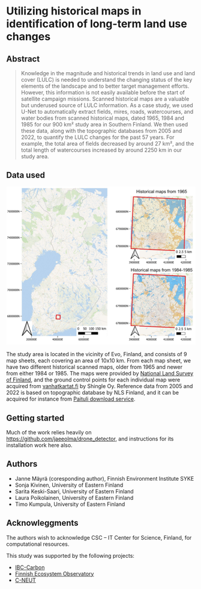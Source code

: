 # Utilizing historical maps in identification of long-term land use changes

## Abstract

> Knowledge in the magnitude and historical trends in land use and land cover (LULC) is needed to understand the changing status of the key elements of the landscape and to better target management efforts. However, this information is not easily available before the start of satellite campaign missions. Scanned historical maps are a valuable but underused source of LULC information. As a case study, we used U-Net to automatically extract fields, mires, roads, watercourses, and water bodies from scanned historical maps, dated 1965, 1984 and 1985 for our 900 km² study area in Southern Finland. We then used these data, along with the topographic databases from 2005 and 2022, to quantify the LULC changes for the past 57 years. For example, the total area of fields decreased by around 27 km², and the total length of watercourses increased by around 2250 km in our study area.

## Data used

<img src='nbs/nb_figures/area_map.jpeg' width='700'>

The study area is located in the vicinity of Evo, Finland, and consists of 9 map sheets, each covering an area of 10x10 km. From each map sheet, we have two different historical scanned maps, older from 1965 and newer from either 1984 or 1985. The maps were provided by [National Land Survey of Finland](https://www.maanmittauslaitos.fi/en/e-services/old-printed-maps), and the ground control points for each individual map were acquired from [vanhatkartat.fi](https://vanhatkartat.fi) by Shingle Oy. Reference data from 2005 and 2022 is based on topographic database by NLS Finland, and it can be acquired for instance from [Paituli download service](https://paituli.csc.fi/download.html).

## Getting started

Much of the work relies heavily on https://github.com/jaeeolma/drone_detector, and instructions for its installation work here also.

## Authors

* Janne Mäyrä (coresponding author), Finnish Environment Institute SYKE
* Sonja Kivinen, University of Eastern Finland
* Sarita Keski-Saari, University of Eastern Finland
* Laura Poikolainen, University of Eastern Finland
* Timo Kumpula, University of Eastern Finland

## Acknowleggments

The authors wish to acknowledge CSC – IT Center for Science, Finland, for computational resources.

This study was supported by the following projects:

* [IBC-Carbon](https://ibccarbon.fi)
* [Finnish Ecosystem Observatory](https://feosuomi.fi)
* [C-NEUT](https://www.syke.fi/fi-FI/Tutkimus__kehittaminen/Tutkimus_ja_kehittamishankkeet/Hankkeet/Hiilineutraaliuden_spatiaalisesti_tarkka_yhdennetty_arviointi_boreaalisessa_maisemassa_ja_alueilla_CNEUT)